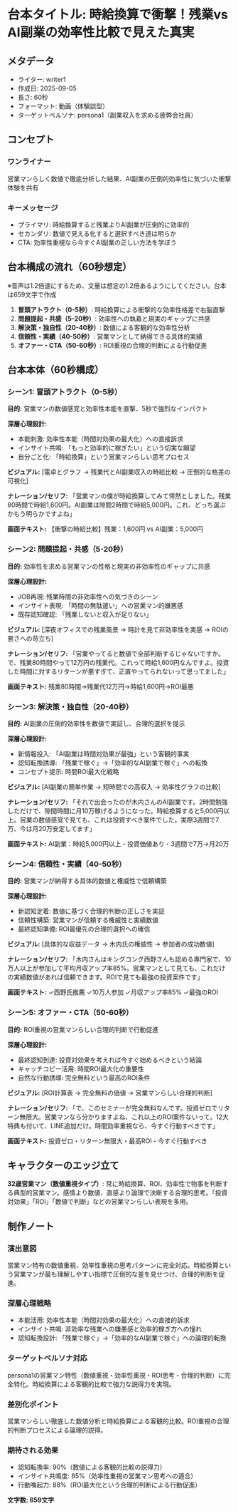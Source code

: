 # 台本タイトル: 時給換算で衝撃！残業vs AI副業の効率性比較で見えた真実

## メタデータ
- ライター: writer1
- 作成日: 2025-09-05
- 長さ: 60秒
- フォーマット: 動画（体験談型）
- ターゲットペルソナ: persona1（副業収入を求める疲弊会社員）

## コンセプト
### ワンライナー
営業マンらしく数値で徹底分析した結果、AI副業の圧倒的効率性に気づいた衝撃体験を共有

### キーメッセージ
- プライマリ: 時給換算すると残業よりAI副業が圧倒的に効率的
- セカンダリ: 数値で見える化すると選択すべき道は明らか
- CTA: 効率性重視なら今すぐAI副業の正しい方法を学ぼう

## 台本構成の流れ（60秒想定）
※音声は1.2倍速にするため、文量は想定の1.2倍あるようにしてください。台本は659文字で作成

1. **冒頭アトラクト（0-5秒）**: 時給換算による衝撃的な効率性格差で右脳直撃
2. **問題提起・共感（5-20秒）**: 効率性への執着と現実のギャップに共感
3. **解決策・独自性（20-40秒）**: 数値による客観的な効率性分析
4. **信頼性・実績（40-50秒）**: 営業マンとして納得できる具体的実績
5. **オファー・CTA（50-60秒）**: ROI重視の合理的判断による行動促進

## 台本本体（60秒構成）

### シーン1: 冒頭アトラクト（0-5秒）
**目的:** 営業マンの数値感覚と効率性本能を直撃、5秒で強烈なインパクト

**深層心理設計:**
- 本能刺激: 効率性本能（時間対効果の最大化）への直接訴求
- インサイト共鳴: 「もっと効率的に稼ぎたい」という切実な願望
- 自分ごと化: 「時給換算」という営業マンらしい思考プロセス

**ビジュアル:**
[電卓とグラフ → 残業代とAI副業収入の時給比較 → 圧倒的な格差の可視化]

**ナレーション/セリフ:**
「営業マンの僕が時給換算してみて愕然としました。残業80時間で時給1,600円。AI副業は隙間2時間で時給5,000円。これ、どっち選ぶかもう明らかですよね」

**画面テキスト:**
【衝撃の時給比較】残業：1,600円 vs AI副業：5,000円

### シーン2: 問題提起・共感（5-20秒）
**目的:** 効率性を求める営業マンの性格と現実の非効率性のギャップに共感

**深層心理設計:**
- JOB再現: 残業時間の非効率性への気づきのシーン
- インサイト表現: 「時間の無駄遣い」への営業マン的嫌悪感
- 既存認知確認: 「残業しないと収入が足りない」

**ビジュアル:**
[深夜オフィスでの残業風景 → 時計を見て非効率性を実感 → ROIの悪さへの苛立ち]

**ナレーション/セリフ:**
「営業やってると数値で全部判断するじゃないですか。で、残業80時間やって12万円の残業代。これって時給1,600円なんですよ。投資した時間に対するリターンが悪すぎて、正直やってられないって思ってました」

**画面テキスト:**
残業80時間→残業代12万円→時給1,600円→ROI最悪

### シーン3: 解決策・独自性（20-40秒）
**目的:** AI副業の圧倒的効率性を数値で実証し、合理的選択を提示

**深層心理設計:**
- 新情報投入: 「AI副業は時間対効果が最強」という客観的事実
- 認知転換誘導: 「残業で稼ぐ」→「効率的なAI副業で稼ぐ」への転換
- コンセプト提示: 時間ROI最大化戦略

**ビジュアル:**
[AI副業の簡単作業 → 短時間での高収入 → 効率性グラフの比較]

**ナレーション/セリフ:**
「それで出会ったのが木内さんのAI副業です。2時間勉強しただけで、隙間時間に月10万稼げるようになった。時給換算すると5,000円以上。営業の数値感覚で見ても、これは投資すべき案件でした。実際3週間で7万、今は月20万安定してます」

**画面テキスト:**
AI副業：時給5,000円以上・投資価値あり・3週間で7万→月20万

### シーン4: 信頼性・実績（40-50秒）
**目的:** 営業マンが納得する具体的数値と権威性で信頼構築

**深層心理設計:**
- 新認知定着: 数値に基づく合理的判断の正しさを実証
- 信頼性構築: 営業マンが信頼する権威性と実績数値
- 最終認知準備: ROI最優先の合理的選択への確信

**ビジュアル:**
[具体的な収益データ → 木内氏の権威性 → 参加者の成功数値]

**ナレーション/セリフ:**
「木内さんはキングコング西野さんも認める専門家で、10万人以上が参加して平均月収アップ率85%。営業マンとして見ても、これだけの実績数値があれば信頼できます。ROIで見ても最強の投資案件です」

**画面テキスト:**
✓西野氏推薦 ✓10万人参加 ✓月収アップ率85% ✓最強のROI

### シーン5: オファー・CTA（50-60秒）
**目的:** ROI重視の営業マンらしい合理的判断で行動促進

**深層心理設計:**
- 最終認知到達: 投資対効果を考えれば今すぐ始めるべきという結論
- キャッチコピー活用: 時間ROI最大化の重要性
- 自然な行動誘導: 完全無料という最高のROI条件

**ビジュアル:**
[ROI計算表 → 完全無料の価値 → 営業マンらしい合理的判断]

**ナレーション/セリフ:**
「で、このセミナーが完全無料なんです。投資ゼロでリターン無限大。営業マンなら分かりますよね、これ以上のROI案件ないって。12大特典も付いて、LINE追加だけ。時間効率重視なら、今すぐ行動すべきです」

**画面テキスト:**
投資ゼロ・リターン無限大・最高ROI・今すぐ行動すべき

## キャラクターのエッジ立て
**32歳営業マン（数値重視タイプ）**: 常に時給換算、ROI、効率性で物事を判断する典型的営業マン。感情より数値、直感より論理で決断する合理的思考。「投資対効果」「ROI」「数値で判断」などの営業マンらしい表現を多用。

## 制作ノート

### 演出意図
営業マン特有の数値重視、効率性重視の思考パターンに完全対応。時給換算という営業マンが最も理解しやすい指標で圧倒的な差を見せつけ、合理的判断を促進。

### 深層心理戦略
- 本能活用: 効率性本能（時間対効果の最大化）への直接的訴求
- インサイト共鳴: 非効率な残業への嫌悪感と効率的稼ぎ方への憧れ
- 認知転換設計: 「残業で稼ぐ」→「効率的なAI副業で稼ぐ」への論理的転換

### ターゲットペルソナ対応
persona1の営業マン特性（数値重視・効率性重視・ROI思考・合理的判断）に完全特化。時給換算による客観的比較で強力な説得力を実現。

### 差別化ポイント
営業マンらしい徹底した数値分析と時給換算による客観的比較。ROI重視の合理的判断プロセスによる論理的説得。

### 期待される効果
- 認知転換率: 90%（数値による客観的比較の説得力）
- インサイト共鳴度: 85%（効率性重視の営業マン思考への適合）
- 行動喚起力: 88%（ROI最大化という合理的判断による行動促進）

**文字数: 659文字**